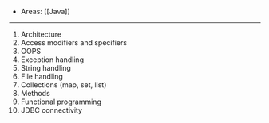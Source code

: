 
- Areas: [[Java]]

---

1.  Architecture
2.  Access modifiers and specifiers
3.  OOPS
4.  Exception handling
5.  String handling
6.  File handling
7.  Collections (map, set, list)
8.  Methods
9.  Functional programming
10. JDBC connectivity
